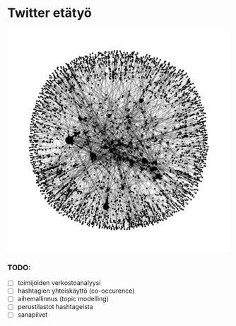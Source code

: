 # Twitter etätyö

![](./results/figures/2020-03-20-network.png)

### TODO:
- [ ] toimijoiden verkostoanalyysi
- [ ] hashtagien yhteiskäyttö (co-occurence)
- [ ] aihemallinnus (topic modelling)
- [ ] perustilastot hashtageista
- [ ] sanapilvet
